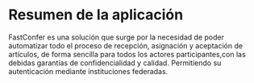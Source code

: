 # Resumen de la aplicación

FastConfer es una solución que surge por la necesidad de poder automatizar todo el proceso de recepción, asignación y aceptación de artículos, de forma sencilla para todos los actores participantes,con las debidas garantías de confidencialidad y calidad. Permitiendo su autenticación mediante instituciones federadas.

